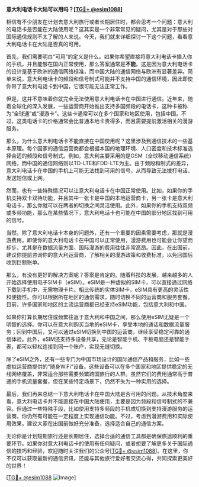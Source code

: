 **意大利电话卡大陆可以用吗？[[TG💪+ @esim1088](https://t.me/s/esim1088)]**

相信有不少朋友在计划去意大利旅行或者长期居住时，都会思考一个问题：意大利的电话卡是否能在大陆使用呢？这其实是一个非常常见的疑问，尤其是对于那些对国际通信规则不太了解的人来说。今天，我们就来详细探讨一下这个问题，看看意大利电话卡在大陆是否真的可用。

首先，我们需要明白“可用”的定义是什么。如果你希望直接将意大利电话卡插入你的手机，并且能够在国内正常使用，那么答案通常是**不能**。这是因为意大利电话卡的设计是基于欧洲的通信网络标准，而中国大陆的通信网络与欧洲有显著差异。简单来说，意大利电话卡的频段和信号制式可能并不支持中国的通信环境，因此即使你带了意大利电话卡到中国，它很可能无法正常工作。

但是，这并不意味着你就完全无法使用意大利电话卡在中国进行通信。近年来，随着全球化的深入发展，一些运营商开始推出支持多国频段的电话卡，这种卡被称为“全球通”或“漫游卡”。这些卡通常可以在多个国家和地区使用，包括中国。不过，这类电话卡的价格通常会比普通本地卡贵得多，而且需要提前激活相关的漫游服务。

那么，为什么意大利电话卡不能直接在中国使用呢？这里涉及到通信技术的一些基本原理。每个国家的通信运营商都会根据本国的地理环境、人口密度和技术标准选择合适的频段和信号制式。例如，意大利主要采用的是GSM（全球移动通信系统）网络，而中国的通信网络则以TD-LTE和FDD-LTE为主。由于频段和制式的差异，意大利电话卡在中国的手机上可能无法找到可用的信号，从而导致无法拨打电话、发送短信或上网。

然而，也有一些特殊情况可以让意大利电话卡在中国正常使用。比如，如果你的手机支持双卡双待功能，并且其中一张卡是中国的本地运营商卡，另一张卡是意大利电话卡，那么你就可以在两者的切换之间灵活使用。此外，如果你的手机支持双频或多频功能，那么在某些情况下，意大利电话卡也可能在中国的部分地区找到可用的信号。

当然，除了意大利电话卡本身的问题外，还有一个重要的因素需要考虑，那就是漫游费用。即使你的意大利电话卡在中国可以正常使用，漫游费用也可能会让你望而却步。尤其是在数据流量方面，国际漫游的费用往往非常高昂。因此，在出国前，建议你提前咨询你的意大利运营商，了解相关的漫游政策和收费标准，以免回国后收到巨额账单。

那么，有没有更好的解决方案呢？答案是肯定的。随着科技的发展，越来越多的人开始选择使用电子SIM卡（eSIM）。eSIM是一种虚拟的SIM卡，可以直接通过网络下载到手机中，无需物理卡片。相比传统的实体SIM卡，eSIM具有更高的灵活性和便捷性。你可以根据所在地区的通信需求，随时切换不同的运营商和服务套餐。目前，许多国家和地区的主流运营商都已经支持eSIM功能，包括意大利和中国。

如果你打算长期居住或频繁往返于意大利和中国之间，那么使用eSIM无疑是一个明智的选择。你可以在意大利购买当地的eSIM卡，享受本地的通话和数据流量服务；回到中国后，又可以通过eSIM切换到中国的运营商，继续享受稳定可靠的通信体验。此外，eSIM还支持多设备共享，无论是智能手机、平板电脑还是智能手表，都可以轻松连接到同一个账户，实现无缝切换。

除了eSIM之外，还有一些专门为中国市场设计的国际通信产品和服务，比如一些虚拟运营商提供的“随身WiFi”设备。这些设备可以在多个国家和地区提供稳定的无线网络覆盖，非常适合那些需要频繁跨国旅行的人群。虽然它们的费用通常高于普通的手机流量套餐，但在某些特定场景下，仍然不失为一种实用的选择。

最后，我们再来总结一下意大利电话卡在中国大陆是否可用的问题。从技术角度来看，意大利电话卡并不能直接在中国大陆使用，主要是因为频段和信号制式的不兼容。但通过一些特殊手段，比如使用支持多频段的手机或切换到支持漫游服务的运营商，你仍然有可能在一定程度上实现通信功能。不过，考虑到漫游费用和实际使用效果，建议大家在出国前做好充分准备，选择适合自己的通信方案。

无论你是计划短期旅行还是长期居住，选择合适的通信工具都是确保旅途顺利的重要环节。如果你对意大利电话卡的使用有任何疑问，或者想要了解更多关于国际通信的技巧和经验，欢迎随时关注我们的公众号[[TG💪+ @esim1088](https://t.me/s/esim1088)]。在这里，你不仅可以获取最新的通信资讯，还能与其他旅行爱好者交流心得，共同探索更美好的世界！

[[TG💪+ @esim1088](https://t.me/s/esim1088) ![Image](https://i.postimg.cc/4NQfJmqS/Snipaste-2025-05-13-00-14-12.png)]